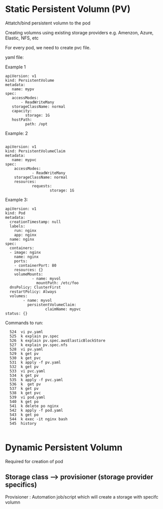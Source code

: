 # Static Persistent Volumn (PV)

Attatch/bind persistent volumn to the pod

Creating volumns using existing storage providers e.g. Amenzon, Azure, Elastic, NFS, etc

For every pod, we need to create pvc file.

yaml file:

Example 1

````
apiVersion: v1
kind: PersistentVolume
metadata:
   name: mypv
spec:
   accessModes:
       - ReadWriteMany
   storageClassName: normal
   capacity:
         storage: 1G
   hostPath:
         path: /opt

````

Example: 2

````

apiVersion: v1
kind: PersistentVolumeClaim
metadata:
   name: mypvc
spec:
    accessModes:
            - ReadWriteMany
    storageClassName: normal
    resources:
            requests:
                    storage: 1G
````

Example 3:

````
apiVersion: v1
kind: Pod
metadata:
  creationTimestamp: null
  labels:
    run: nginx
    app: nginx
  name: nginx
spec:
  containers:
  - image: nginx
    name: nginx
    ports:
    - containerPort: 80
    resources: {}
    volumeMounts:
            - name: myvol
              mountPath: /etc/foo
  dnsPolicy: ClusterFirst
  restartPolicy: Always
  volumes:
        - name: myvol
          persistentVolumeClaim:
                  claimName: mypvc
status: {}

````

Commands to run:

````
  524  vi pv.yaml
  525  k explain pv.spec
  526  k explain pv.spec.awsElasticBlockStore
  527  k explain pv.spec.nfs
  528  vi pv.yaml
  529  k get pv
  530  k get pvc
  531  k apply -f pv.yaml
  532  k get pv
  533  vi pvc.yaml
  534  k get pv
  535  k apply -f pvc.yaml
  536  k  get pv
  537  k get pv
  538  k get pvc
  539  vi pod.yaml
  540  k get po
  541  k delete po nginx
  542  k apply -f pod.yaml
  543  k get po
  544  k exec -it nginx bash
  545  history
  
````

# Dynamic Persistent Volumn

Required for creation of pod

## Storage class --> provisioner (storage provider specifics)

Provisioner : Automation job/script which will create a storage with specifc volumn

